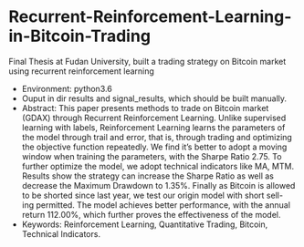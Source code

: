 # Recurrent-Reinforcement-Learning-in-Bitcoin-Trading
Final Thesis at Fudan University, built a trading strategy on Bitcoin market using recurrent reinforcement learning

- Environment: python3.6
- Ouput in dir results and signal_results, which should be built manually.
- Abstract: This paper presents methods to trade on Bitcoin market (GDAX) through Recurrent Reinforcement Learning. Unlike supervised learning with labels, Reinforcement Learning learns the parameters of the model through trail and error, that is, through trading and optimizing the objective function repeatedly. We find it’s better to adopt a moving window when training the parameters, with the Sharpe Ratio 2.75. To further optimize the model, we adopt technical indicators like MA, MTM. Results show the strategy can increase the Sharpe Ratio as well as decrease the Maximum Drawdown to 1.35%. Finally as Bitcoin is allowed to be shorted since last year, we test our origin model with short sell- ing permitted. The model achieves better performance, with the annual return 112.00%, which further proves the effectiveness of the model.
- Keywords: Reinforcement Learning, Quantitative Trading, Bitcoin, Technical Indicators.
